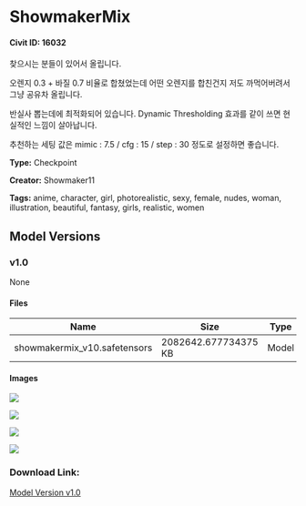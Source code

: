 # ShowmakerMix

#### Civit ID: 16032

<p>찾으시는 분들이 있어서 올립니다.</p><p>오렌지 0.3 + 바질 0.7 비율로 합쳤었는데 어떤 오렌지를 합친건지 저도 까먹어버려서 그냥 공유차 올립니다.</p><p>반실사 뽑는데에 최적화되어 있습니다. Dynamic Thresholding 효과를 같이 쓰면 현실적인 느낌이 살아납니다.</p><p>추천하는 세팅 값은 mimic : 7.5 / cfg : 15 / step : 30 정도로 설정하면 좋습니다.</p>

**Type:** Checkpoint

**Creator:** Showmaker11

**Tags:** anime, character, girl, photorealistic, sexy, female, nudes, woman, illustration, beautiful, fantasy, girls, realistic, women

## Model Versions

### v1.0

None

#### Files

| Name | Size | Type | Format | Download Url | AutoV1 | AutoV2 | SHA256 | CRC32 | BLAKE3 |
| --- | --- | --- | --- | --- | --- | --- | --- | --- | --- |
| showmakermix_v10.safetensors | 2082642.677734375 KB | Model | SafeTensor | https://civitai.com/api/download/models/18925 | 2BBABB7C | ED3FBAA595 | ED3FBAA59530463ADEADD46F5AF63F20A29BD921DFCE4CF948FC46CB5826A069 | F894E897 | 356F1DBF11E5610F79426123A5C61103AE1DAFB1FECDE4CAE394F87D874E3CED |

#### Images

<p><img src="https://image.civitai.com/xG1nkqKTMzGDvpLrqFT7WA/06e7a817-ddbb-4088-5fa0-fb2dd6bfd700/width=450/197406.jpeg" /></p>

<p><img src="https://image.civitai.com/xG1nkqKTMzGDvpLrqFT7WA/fb649c01-8fea-4446-a749-7158f97f4400/width=450/197409.jpeg" /></p>

<p><img src="https://image.civitai.com/xG1nkqKTMzGDvpLrqFT7WA/1befb0e1-2fee-4112-31eb-ff0ecef34400/width=450/197408.jpeg" /></p>

<p><img src="https://image.civitai.com/xG1nkqKTMzGDvpLrqFT7WA/68923e26-fb10-43aa-e5aa-439a626b6d00/width=450/197407.jpeg" /></p>

### Download Link:

[Model Version v1.0](https://civitai.com/api/download/models/18925)

